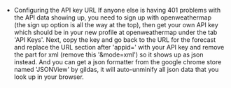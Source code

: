 * Configuring the API key URL
If anyone else is having 401 problems with the API data showing up, you need to sign up with openweathermap (the sign up option is all the way at the top), then get your own API key which should be in your new profile at openweathermap under the tab 'API Keys'.  Next, copy the key and go back to the URL for the forecast and replace the URL section after 'appid=' with your API key and remove the part for xml (remove this '&mode=xml') so it shows up as json instead.  And you can get a json formatter from the google chrome store named 'JSONView' by gildas, it will auto-unminify all json data that you look up in your browser.
